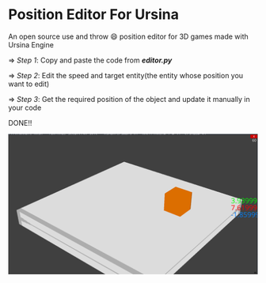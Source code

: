# Position Editor For Ursina
An open source use and throw 😄 position editor for 3D games made with Ursina Engine


=> *Step 1*:
  Copy and paste the code from ***editor.py***
    
=> *Step 2*:
 Edit the speed and target entity(the entity whose position you want to edit) 
 
=> *Step 3*:
  Get the required position of the object and update it manually in your code

DONE!!

![DONE!](DONE.png)
